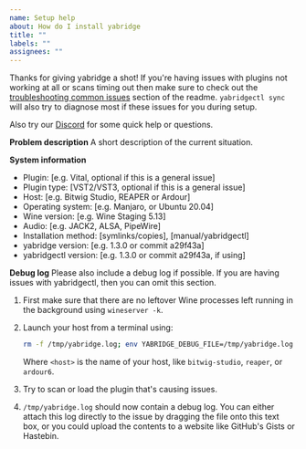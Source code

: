 ```yaml
---
name: Setup help
about: How do I install yabridge
title: ""
labels: ""
assignees: ""
---
```


Thanks for giving yabridge a shot! If you're having issues with plugins not working at all or scans timing out then make sure to check out the [troubleshooting common issues](https://github.com/robbert-vdh/yabridge#troubleshooting-common-issues) section of the readme. `yabridgectl sync` will also try to diagnose most if these issues for you during setup.

Also try our [Discord](https://discord.com/invite/pyNeweqadf) for some quick help or questions.

**Problem description**
A short description of the current situation.

**System information**
- Plugin: [e.g. Vital, optional if this is a general issue]
- Plugin type: [VST2/VST3, optional if this is a general issue]
- Host: [e.g. Bitwig Studio, REAPER or Ardour]
- Operating system: [e.g. Manjaro, or Ubuntu 20.04]
- Wine version: [e.g. Wine Staging 5.13]
- Audio: [e.g. JACK2, ALSA, PipeWire]
- Installation method: [symlinks/copies], [manual/yabridgectl]
- yabridge version: [e.g. 1.3.0 or commit a29f43a]
- yabridgectl version: [e.g. 1.3.0 or commit a29f43a, if using]

**Debug log**
Please also include a debug log if possible. If you are having issues with yabridgectl, then you can omit this section.

1. First make sure that there are no leftover Wine processes left running in the
   background using `wineserver -k`.
2. Launch your host from a terminal using:

   ```bash
   rm -f /tmp/yabridge.log; env YABRIDGE_DEBUG_FILE=/tmp/yabridge.log YABRIDGE_DEBUG_LEVEL=2 <host>
   ```

   Where `<host>` is the name of your host, like `bitwig-studio`, `reaper`, or
   `ardour6`.

3. Try to scan or load the plugin that's causing issues.
4. `/tmp/yabridge.log` should now contain a debug log. You can either attach
   this log directly to the issue by dragging the file onto this text box, or
   you could upload the contents to a website like GitHub's Gists or Hastebin.
